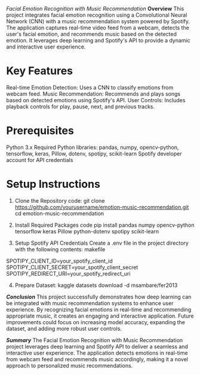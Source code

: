 *Facial Emotion Recognition with Music Recommendation*
**Overview**
This project integrates facial emotion recognition using a Convolutional Neural Network (CNN) with a music recommendation system powered by Spotify. The application captures real-time video feed from a webcam, detects the user's facial emotion, and recommends music based on the detected emotion. It leverages deep learning and Spotify's API to provide a dynamic and interactive user experience.

# Key Features

Real-time Emotion Detection: Uses a CNN to classify emotions from webcam feed.
Music Recommendation: Recommends and plays songs based on detected emotions using Spotify's API.
User Controls: Includes playback controls for play, pause, next, and previous tracks.

# Prerequisites

Python 3.x
Required Python libraries: pandas, numpy, opencv-python, tensorflow, keras, Pillow, dotenv, spotipy, scikit-learn
Spotify developer account for API credentials

# Setup Instructions
1. Clone the Repository
code: git clone https://github.com/yourusername/emotion-music-recommendation.git
cd emotion-music-recommendation

2. Install Required Packages
code
pip install pandas numpy opencv-python tensorflow keras Pillow python-dotenv spotipy scikit-learn

3. Setup Spotify API Credentials
Create a .env file in the project directory with the following contents:
makefile

SPOTIPY_CLIENT_ID=your_spotify_client_id
SPOTIPY_CLIENT_SECRET=your_spotify_client_secret
SPOTIPY_REDIRECT_URI=your_spotify_redirect_uri

4. Prepare Dataset: kaggle datasets download -d msambare/fer2013

***Conclusion***
This project successfully demonstrates how deep learning can be integrated with music recommendation systems to enhance user experience. 
By recognizing facial emotions in real-time and recommending appropriate music, it creates an engaging and interactive application. 
Future improvements could focus on increasing model accuracy, expanding the dataset, and adding more robust user controls. 

***Summary***
The Facial Emotion Recognition with Music Recommendation project leverages deep learning and Spotify API to deliver a seamless and interactive user experience. 
The application detects emotions in real-time from webcam feed and recommends music accordingly, making it a novel approach to personalized music recommendations.
